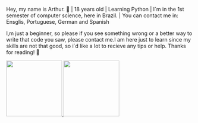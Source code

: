 Hey, my name is Arthur. :wave:
| 18 years old
| Learning Python 
| I´m in the 1st semester of computer science, here in Brazil.
| You can contact me in: Ensglis, Portuguese, German and Spanish 

I,m just a beginner, so please if you see something wrong or a better way to write that code you saw, please contact me.I am here just to learn since my skills are not that good, so i´d like a lot to recieve any tips or help. Thanks for reading! 
:handshake:


<div>
<a href="https://github.com/arthcc">
<img height="150em" src="https://github-readme-stats.vercel.app/api/top-langs/?username=arthcc&layout=compact&langs_count=7&theme=dracula"/>
<img height="150em" src="https://github-readme-stats.vercel.app/api?username=arthcc&show_icons=true&theme=dracula&include_all_commits=true&count_private=true"/>
</div>
